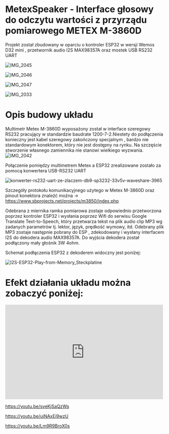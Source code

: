 # MetexSpeaker - Interface głosowy do odczytu wartości z przyrządu pomiarowego METEX M-3860D

  Projekt został zbudowany w oparciu o kontroler ESP32 w wersji Wemos D32 mini , przetwornik audio I2S MAX98357A oraz mostek USB RS232 UART

![IMG_2045](https://user-images.githubusercontent.com/17962241/168257330-691578a7-1ef5-47b8-8bc7-7c52ca28de10.JPG)

![IMG_2046](https://user-images.githubusercontent.com/17962241/168257485-fea47770-559c-4119-b77a-37aefa643c98.JPG)

![IMG_2047](https://user-images.githubusercontent.com/17962241/168257552-69bd96af-bcce-4055-86a7-1970930b09b5.JPG)

![IMG_2033](https://user-images.githubusercontent.com/17962241/168257628-a994a2a2-ac3a-4992-8603-c5b0205f6a21.JPG)

# Opis budowy układu

Multimetr Metex M-3860D wyposażony został w interface szeregowy RS232 pracujący w standardzie baudrate 1200-7-2.Niestety do podłączenia konieczny jest kabel szeregowy zakończony specjalnym , bardzo nie standardowym konektorem, który nie jest dostępny na rynku. Na szczęście stworzenie własnego zamiennika nie stanowi wielkiego wyzwania. ![IMG_2042](https://user-images.githubusercontent.com/17962241/168260033-3eba8f12-91ee-40e9-adc7-9c5a3384f749.JPG)

Połączenie pomiędzy multimetrem Metex a ESP32 zrealizowane zostało za pomocą konwertera USB-RS232 UART

![konwerter-rs232-uart-ze-zlaczem-db9-sp3232-33v5v-waveshare-3965](https://user-images.githubusercontent.com/17962241/168258839-9e9a6178-3391-491b-900b-57894c61c10e.jpg)
  
Szczegóły protokołu komunikacyjnego użytego w Metex M-3860D oraz pinout konektora znaleźć można -> https://www.sbprojects.net/projects/m3850/index.php

  Odebrana z miernika ramka pomiarowa zostaje odpowiednio przetworzona poprzez kontroler ESP32 i wysłania  poprzez Wifi do serwisu Google Translate Text-to-Speech, który przetwarza tekst na plik audio clip MP3 wg zadanych parametrów tj. lektor, język, prędkość wymowy, itd. Odebrany plik MP3 zostaje następnie pobrany do ESP , zdekodowany i wysłany interfacem I2S do dekodera audio MAX98357A. Do wyjścia dekodera został podłączony mały głośnik 3W 4ohm. 
  
  Schemat podłączenia ESP32 z dekoderem widoczny jest poniżej:

![I2S-ESP32-Play-from-Memory_Steckplatine](https://user-images.githubusercontent.com/17962241/168258586-f9c6710a-1b62-4a56-9ea9-05c532f4cdcd.png)

# Efekt działania układu można zobaczyć poniżej:

<iframe width="500" height="300" src="https://www.youtube.com/embed/nhY50dIIWes" frameborder="0" allowfullscreen></iframe>

https://youtu.be/sveKjSaQzWs

https://youtu.be/uiNAxEi9wzU

https://youtu.be/Lm9R9BroX0s


